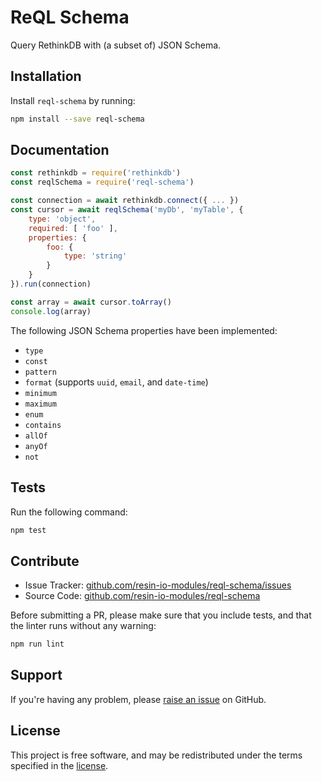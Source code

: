 ReQL Schema
===========

Query RethinkDB with (a subset of) JSON Schema.

Installation
------------

Install `reql-schema` by running:

```sh
npm install --save reql-schema
```

Documentation
-------------

```js
const rethinkdb = require('rethinkdb')
const reqlSchema = require('reql-schema')

const connection = await rethinkdb.connect({ ... })
const cursor = await reqlSchema('myDb', 'myTable', {
	type: 'object',
	required: [ 'foo' ],
	properties: {
		foo: {
			type: 'string'
		}
	}
}).run(connection)

const array = await cursor.toArray()
console.log(array)
```

The following JSON Schema properties have been implemented:

- `type`
- `const`
- `pattern`
- `format` (supports `uuid`, `email`, and `date-time`)
- `minimum`
- `maximum`
- `enum`
- `contains`
- `allOf`
- `anyOf`
- `not`

Tests
-----

Run the following command:

```sh
npm test
```

Contribute
----------

- Issue Tracker: [github.com/resin-io-modules/reql-schema/issues](https://github.com/resin-io-modules/reql-schema/issues)
- Source Code: [github.com/resin-io-modules/reql-schema](https://github.com/resin-io-modules/reql-schema)

Before submitting a PR, please make sure that you include tests, and that the
linter runs without any warning:

```sh
npm run lint
```

Support
-------

If you're having any problem, please [raise an issue][newissue] on GitHub.

License
-------

This project is free software, and may be redistributed under the terms
specified in the [license].

[newissue]: https://github.com/resin-io-modules/reql-schema/issues/new
[license]: https://github.com/resin-io-modules/reql-schema/blob/master/LICENSE
